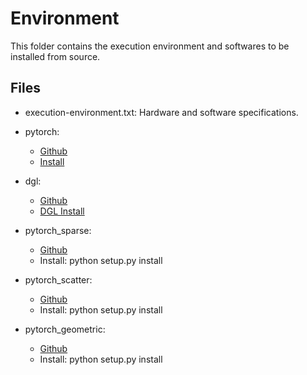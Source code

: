 # Environment

This folder contains the execution environment and softwares to be installed from source.

## Files

- execution-environment.txt: Hardware and software specifications.

- pytorch: 
    - [Github](https://github.com/pytorch/pytorch/tree/v1.8.1)
    - [Install](https://github.com/pytorch/pytorch/tree/v1.8.1#from-source)

- dgl: 
    - [Github](https://github.com/dmlc/dgl/tree/v0.7.0)
    - [DGL Install](https://docs.dgl.ai/en/0.7.x/install/)

- pytorch\_sparse:
    - [Github](https://github.com/rusty1s/pytorch_sparse/tree/0.6.10)
    - Install: python setup.py install

- pytorch\_scatter:
    - [Github](https://github.com/rusty1s/pytorch_scatter/tree/2.0.7)
    - Install: python setup.py install

- pytorch\_geometric:
    - [Github](https://github.com/pyg-team/pytorch_geometric/tree/1.7.0)
    - Install: python setup.py install

